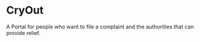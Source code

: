 # CryOut
A Portal for people who want to file a complaint and the authorities that can provide relief.
